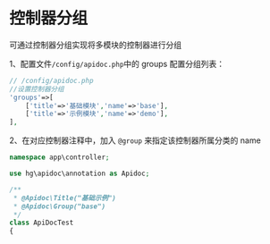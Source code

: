 # 控制器分组

可通过控制器分组实现将多模块的控制器进行分组

1、配置文件`/config/apidoc.php`中的 groups 配置分组列表：

```php
// /config/apidoc.php
//设置控制器分组
'groups'=>[
    ['title'=>'基础模块','name'=>'base'],
    ['title'=>'示例模块','name'=>'demo'],
],
```

2、在对应控制器注释中，加入 `@group` 来指定该控制器所属分类的 name

```php
namespace app\controller;

use hg\apidoc\annotation as Apidoc;

/**
 * @Apidoc\Title("基础示例")
 * @Apidoc\Group("base")
 */
class ApiDocTest
{ 
```